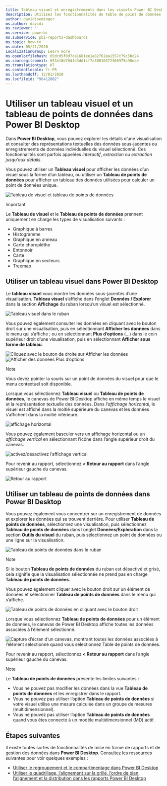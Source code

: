 ```yaml
---
title: Tableau visuel et enregistrements dans les visuels Power BI Desktop
description: Utilisez les fonctionnalités de table de point de données et de tableau visuel de Power BI Desktop pour approfondir les détails
author: davidiseminger
ms.author: davidi
ms.reviewer: ''
ms.service: powerbi
ms.subservice: pbi-reports-dashboards
ms.topic: how-to
ms.date: 05/21/2020
LocalizationGroup: Learn more
ms.openlocfilehash: 05dcd5f0d7ca1681ee1e82762ea1557c79c5bc24
ms.sourcegitcommit: 653e18d7041d3dd1cf7a38010372366975a98eae
ms.translationtype: HT
ms.contentlocale: fr-FR
ms.lasthandoff: 12/01/2020
ms.locfileid: "96412802"
---
```

# <a name="use-visual-table-and-data-point-table-in-power-bi-desktop"></a>Utiliser un tableau visuel et un tableau de points de données dans Power BI Desktop
Dans **Power BI Desktop**, vous pouvez explorer les détails d’une visualisation et consulter des représentations textuelles des données sous-jacentes ou enregistrements de données individuelles du visuel sélectionné. Ces fonctionnalités sont parfois appelées *interactif*, *extraction* ou *extraction jusqu’aux détails*.

Vous pouvez utiliser un **Tableau visuel** pour afficher les données d’un visuel sous la forme d’un tableau, ou utiliser un **Tableau de points de données** pour afficher un tableau des données utilisées pour calculer un point de données unique. 

![Tableau de visuel et tableau de points de données](media/desktop-see-data-see-records/see-data-record.png)

>[!IMPORTANT]
>Le **Tableau de visuel** et le **Tableau de points de données** prennent uniquement en charge les types de visualisation suivants :
>  - Graphique à barres
>  - Histogramme
>  - Graphique en anneau
>  - Carte choroplèthe
>  - Entonnoir
>  - Carte
>  - Graphique en secteurs
>  - Treemap

## <a name="use-visual-table-in-power-bi-desktop"></a>Utiliser un tableau visuel dans Power BI Desktop

Le **tableau visuel** vous montre les données sous-jacentes d’une visualisation. **Tableau visuel** s’affiche dans l’onglet **Données / Explorer** dans la section **Affichage** du ruban lorsqu’un visuel est sélectionné.

![Tableau visuel dans le ruban](media/desktop-see-data-see-records/visual-table-01.png)

Vous pouvez également consulter les données en cliquant avec le bouton droit sur une visualisation, puis en sélectionnant **Afficher les données** dans le menu qui s’affiche ; ou en sélectionnant **Plus d’options** (...) dans le coin supérieur droit d’une visualisation, puis en sélectionnant **Afficher sous forme de tableau**.

![Cliquez avec le bouton de droite sur Afficher les données](media/desktop-see-data-see-records/visual-table-02.png)&nbsp;&nbsp;![Afficher des données Plus d’options](media/desktop-see-data-see-records/visual-table-03.png)

> [!NOTE]
> Vous devez pointer la souris sur un point de données du visuel pour que le menu contextuel soit disponible.

Lorsque vous sélectionnez **Tableau visuel** ou **Tableau de points de données**, le canevas de Power BI Desktop affiche en même temps le visuel et la représentation textuelle des données. Dans *l’affichage horizontal*, le visuel est affiché dans la moitié supérieure du canevas et les données s’affichent dans la moitié inférieure. 

![affichage horizontal](media/desktop-see-data-see-records/visual-table-04.png)

Vous pouvez également basculer vers un affichage horizontal ou un *affichage vertical* en sélectionnant l’icône dans l’angle supérieur droit du canevas.

![activez/désactivez l’affichage vertical](media/desktop-see-data-see-records/visual-table-05.png)

Pour revenir au rapport, sélectionnez **< Retour au rapport** dans l’angle supérieur gauche du canevas.

![Retour au rapport](media/desktop-see-data-see-records/visual-table-06.png)

## <a name="use-data-point-table-in-power-bi-desktop"></a>Utiliser un tableau de points de données dans Power BI Desktop

Vous pouvez également vous concentrer sur un enregistrement de données et explorer les données qui se trouvent derrière. Pour utiliser **Tableau de points de données**, sélectionnez une visualisation, puis sélectionnez **Tableau de points de données** dans l’onglet **Données/Exploration** dans la section **Outils du visuel** du ruban, puis sélectionnez un point de données ou une ligne sur la visualisation. 

![Tableau de points de données dans le ruban](media/desktop-see-data-see-records/visual-table-07.png)

> [!NOTE]
> Si le bouton **Tableau de points de données** du ruban est désactivé et grisé, cela signifie que la visualisation sélectionnée ne prend pas en charge **Tableau de points de données**.

Vous pouvez également cliquer avec le bouton droit sur un élément de données et sélectionner **Tableau de points de données** dans le menu qui s’affiche.

![Tableau de points de données en cliquant avec le bouton droit](media/desktop-see-data-see-records/visual-table-08.png)

Lorsque vous sélectionnez **Tableau de points de données** pour un élément de données, le canevas de Power BI Desktop affiche toutes les données associées à l’élément sélectionné. 

![Capture d’écran d’un canevas, montrant toutes les données associées à l’élément sélectionné quand vous sélectionnez Table de points de données.](media/desktop-see-data-see-records/visual-table-09.png)

Pour revenir au rapport, sélectionnez **< Retour au rapport** dans l’angle supérieur gauche du canevas.


> [!NOTE]
>Le **Tableau de points de données** présente les limites suivantes :
> - Vous ne pouvez pas modifier les données dans la vue **Tableau de points de données** et les enregistrer dans le rapport.
> - Vous ne pouvez pas utiliser l’option **Tableau de points de données** si votre visuel utilise une mesure calculée dans un groupe de mesures (multidimensionnel).
> - Vous ne pouvez pas utiliser l’option **Tableau de points de données** quand vous êtes connecté à un modèle multidimensionnel (MD) actif.

## <a name="next-steps"></a>Étapes suivantes
Il existe toutes sortes de fonctionnalités de mise en forme de rapports et de gestion des données dans **Power BI Desktop**. Consultez les ressources suivantes pour voir quelques exemples :

* [Utiliser le regroupement et le compartimentage dans Power BI Desktop](desktop-grouping-and-binning.md)
* [Utiliser le quadrillage, l’alignement sur la grille, l’ordre de plan, l’alignement et la distribution dans les rapports Power BI Desktop](desktop-gridlines-snap-to-grid.md)

